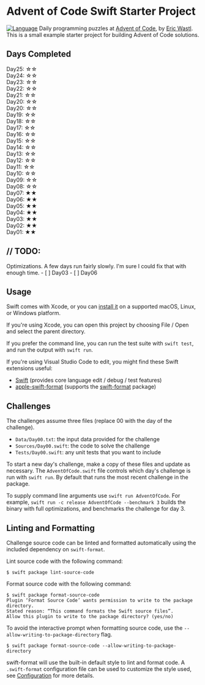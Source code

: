 # Advent of Code Swift Starter Project

[![Language](https://img.shields.io/badge/language-Swift-red.svg)](https://swift.org)
Daily programming puzzles at [Advent of Code](<https://adventofcode.com/>), by
[Eric Wastl](<http://was.tl/>). This is a small example starter project for building Advent of Code solutions.

## Days Completed
Day25: ☆☆<br>
Day24: ☆☆<br>
Day23: ☆☆<br>
Day22: ☆☆<br>
Day21: ☆☆<br>
Day20: ☆☆<br>
Day20: ☆☆<br>
Day19: ☆☆<br>
Day18: ☆☆<br>
Day17: ☆☆<br>
Day16: ☆☆<br>
Day15: ☆☆<br>
Day14: ☆☆<br>
Day13: ☆☆<br>
Day12: ☆☆<br>
Day11: ☆☆<br>
Day10: ☆☆<br>
Day09: ☆☆<br>
Day08: ☆☆<br>
Day07: ★★<br>
Day06: ★★<br>
Day05: ★★<br>
Day04: ★★<br>
Day03: ★★<br>
Day02: ★★<br>
Day01: ★★<br>

## // TODO:

Optimizations. A few days run fairly slowly. I'm sure I could fix that with enough time.
    - [ ] Day03
    - [ ] Day06

## Usage

Swift comes with Xcode, or you can [install it](https://www.swift.org/install/)
on a supported macOS, Linux, or Windows platform. 

If you're using Xcode, you can open this project by choosing File / Open and
select the parent directory. 

If you prefer the command line, you can run the test suite with `swift test`,
and run the output with `swift run`.

If you're using Visual Studio Code to edit, you might find these Swift
extensions useful:

- [Swift](https://marketplace.visualstudio.com/items?itemName=sswg.swift-lang)
  (provides core language edit / debug / test features)
- [apple-swift-format](https://marketplace.visualstudio.com/items?itemName=vknabel.vscode-apple-swift-format)
  (supports the [swift-format](https://github.com/apple/swift-format) package)

## Challenges

The challenges assume three files (replace 00 with the day of the challenge).

- `Data/Day00.txt`: the input data provided for the challenge
- `Sources/Day00.swift`: the code to solve the challenge
- `Tests/Day00.swift`: any unit tests that you want to include

To start a new day's challenge, make a copy of these files and update as
necessary. The `AdventOfCode.swift` file controls which day's challenge is run
with `swift run`. By default that runs the most recent challenge in the package.

To supply command line arguments use `swift run AdventOfCode`. For example,
`swift run -c release AdventOfCode --benchmark 3` builds the binary with full
optimizations, and benchmarks the challenge for day 3.

## Linting and Formatting

Challenge source code can be linted and formatted automatically using the
included dependency on `swift-format`.

Lint source code with the following command:

```shell
$ swift package lint-source-code
```

Format source code with the following command:

```shell
$ swift package format-source-code
Plugin ‘Format Source Code’ wants permission to write to the package directory.
Stated reason: “This command formats the Swift source files”.
Allow this plugin to write to the package directory? (yes/no)
```

To avoid the interactive prompt when formatting source code, use the 
`--allow-writing-to-package-directory` flag.
 
```shell
$ swift package format-source-code --allow-writing-to-package-directory
```

swift-format will use the built-in default style to lint and format code. A
`.swift-format` configuration file can be used to customize the style used, see
[Configuration](https://github.com/apple/swift-format/blob/main/Documentation/Configuration.md)
for more details. 
